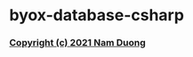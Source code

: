 # byox-database-csharp

### [Copyright (c) 2021 Nam Duong](https://github.com/codecrafters-io/build-your-own-x?tab=readme-ov-file#build-your-own-database)
